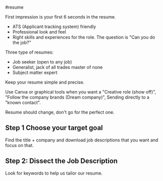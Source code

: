#resume

First impression is your first 6 seconds in the resume.
* ATS (Applicant tracking system) friendly
* Professional look and feel
* Right skills and experiences for the role.
The question is "Can you do the job?"

Three type of resumes:
* Job seeker (open to any job)
* Generalist, jack of all trades master of none
* Subject matter expert

Keep your resume simple and precise.

Use Canva or graphical tools when you want a "Creative role (show off)", "Follow the company brands (Dream company)", Sending directly to a "known contact".

Resume should change, don't go for the perfect one.

## Step 1 Choose your target goal
Find the title + company and download job descriptions that you want and focus on that.

## Step 2: Dissect the Job Description
Look for keywords to help us tailor our resume.
